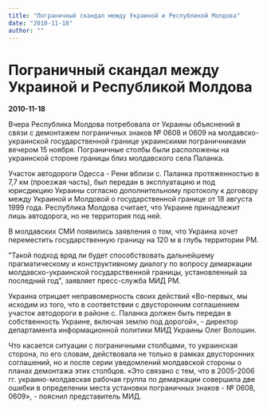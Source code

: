 ```yaml
---
title: "Пограничный скандал между Украиной и Республикой Молдова"
date: "2010-11-18"
author: ""
---
```


# Пограничный скандал между Украиной и Республикой Молдова

**2010-11-18** 

Вчера Республика Молдова потребовала от Украины объяснений в связи с демонтажем пограничных знаков № 0608 и 0609 на молдавско-украинской государственной границе украинскими пограничниками вечером 15 ноября. Пограничные столбы были расположены на украинской стороне границы близ молдавского села Паланка.

Участок автодороги Одесса - Рени вблизи с. Паланка протяженностью в 7,7 км (проезжая часть), был передан в эксплуатацию и под юрисдикцию Украины согласно дополнительному протоколу к договору между Украиной и Молдовой о государственной границе от 18 августа 1999 года. Республика Молдова считает, что Украине принадлежит лишь автодорога, но не территория под ней.

В молдавских СМИ появились заявления о том, что Украина хочет переместить государственную границу на 120 м в глубь территории РМ.

"Такой подход вряд ли будет способствовать дальнейшему прагматическому и конструктивному диалогу по вопросу демаркации молдавско-украинской государственной границы, установленный за последний год", заявляет пресс-служба МИД РМ.

Украина отрицает неправомерность своих действий «Во-первых, мы исходим из того, что в соответствии с двусторонним соглашением участок автодороги в районе с. Паланка должен быть передан в собственность Украине, включая землю под дорогой», - директор департамента информационной политики МИД Украины Олег Волошин.

Что касается ситуации с пограничными столбцами, то украинская сторона, по его словам, действовала не только в рамках двусторонних соглашений, но и после серии уведомлений молдавской стороны о планах демонтажа этих столбцов. «Это связано с тем, что в 2005-2006 гг. украино-молдавская рабочая группа по демаркации совершила две ошибки в определении места установки пограничных знаков - № 0608, 0609», - пояснил представитель МИД.